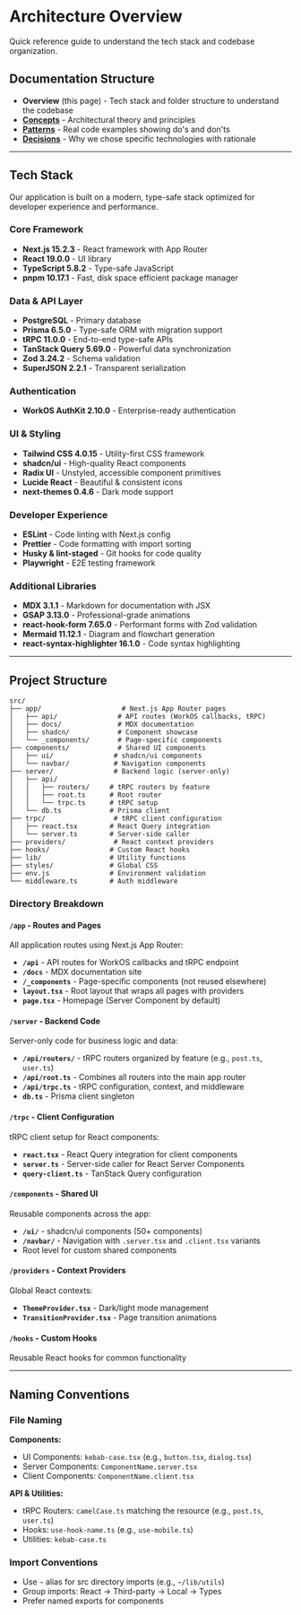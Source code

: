 # Architecture Overview

Quick reference guide to understand the tech stack and codebase organization.

## Documentation Structure

- **Overview** (this page) - Tech stack and folder structure to understand the codebase
- **[Concepts](/docs/architecture/concepts)** - Architectural theory and principles
- **[Patterns](/docs/architecture/patterns)** - Real code examples showing do's and don'ts
- **[Decisions](/docs/architecture/decisions)** - Why we chose specific technologies with rationale

---

## Tech Stack

Our application is built on a modern, type-safe stack optimized for developer experience and performance.

### Core Framework

- **Next.js 15.2.3** - React framework with App Router
- **React 19.0.0** - UI library
- **TypeScript 5.8.2** - Type-safe JavaScript
- **pnpm 10.17.1** - Fast, disk space efficient package manager

### Data & API Layer

- **PostgreSQL** - Primary database
- **Prisma 6.5.0** - Type-safe ORM with migration support
- **tRPC 11.0.0** - End-to-end type-safe APIs
- **TanStack Query 5.69.0** - Powerful data synchronization
- **Zod 3.24.2** - Schema validation
- **SuperJSON 2.2.1** - Transparent serialization

### Authentication

- **WorkOS AuthKit 2.10.0** - Enterprise-ready authentication

### UI & Styling

- **Tailwind CSS 4.0.15** - Utility-first CSS framework
- **shadcn/ui** - High-quality React components
- **Radix UI** - Unstyled, accessible component primitives
- **Lucide React** - Beautiful & consistent icons
- **next-themes 0.4.6** - Dark mode support

### Developer Experience

- **ESLint** - Code linting with Next.js config
- **Prettier** - Code formatting with import sorting
- **Husky & lint-staged** - Git hooks for code quality
- **Playwright** - E2E testing framework

### Additional Libraries

- **MDX 3.1.1** - Markdown for documentation with JSX
- **GSAP 3.13.0** - Professional-grade animations
- **react-hook-form 7.65.0** - Performant forms with Zod validation
- **Mermaid 11.12.1** - Diagram and flowchart generation
- **react-syntax-highlighter 16.1.0** - Code syntax highlighting

---

## Project Structure

```
src/
├── app/                    # Next.js App Router pages
│   ├── api/               # API routes (WorkOS callbacks, tRPC)
│   ├── docs/              # MDX documentation
│   ├── shadcn/            # Component showcase
│   └── _components/       # Page-specific components
├── components/            # Shared UI components
│   ├── ui/               # shadcn/ui components
│   └── navbar/           # Navigation components
├── server/               # Backend logic (server-only)
│   ├── api/
│   │   ├── routers/     # tRPC routers by feature
│   │   ├── root.ts      # Root router
│   │   └── trpc.ts      # tRPC setup
│   └── db.ts            # Prisma client
├── trpc/                 # tRPC client configuration
│   ├── react.tsx        # React Query integration
│   └── server.ts        # Server-side caller
├── providers/            # React context providers
├── hooks/               # Custom React hooks
├── lib/                 # Utility functions
├── styles/              # Global CSS
├── env.js               # Environment validation
└── middleware.ts        # Auth middleware
```

### Directory Breakdown

#### `/app` - Routes and Pages

All application routes using Next.js App Router:

- **`/api`** - API routes for WorkOS callbacks and tRPC endpoint
- **`/docs`** - MDX documentation site
- **`/_components`** - Page-specific components (not reused elsewhere)
- **`layout.tsx`** - Root layout that wraps all pages with providers
- **`page.tsx`** - Homepage (Server Component by default)

#### `/server` - Backend Code

Server-only code for business logic and data:

- **`/api/routers/`** - tRPC routers organized by feature (e.g., `post.ts`, `user.ts`)
- **`/api/root.ts`** - Combines all routers into the main app router
- **`/api/trpc.ts`** - tRPC configuration, context, and middleware
- **`db.ts`** - Prisma client singleton

#### `/trpc` - Client Configuration

tRPC client setup for React components:

- **`react.tsx`** - React Query integration for client components
- **`server.ts`** - Server-side caller for React Server Components
- **`query-client.ts`** - TanStack Query configuration

#### `/components` - Shared UI

Reusable components across the app:

- **`/ui/`** - shadcn/ui components (50+ components)
- **`/navbar/`** - Navigation with `.server.tsx` and `.client.tsx` variants
- Root level for custom shared components

#### `/providers` - Context Providers

Global React contexts:

- **`ThemeProvider.tsx`** - Dark/light mode management
- **`TransitionProvider.tsx`** - Page transition animations

#### `/hooks` - Custom Hooks

Reusable React hooks for common functionality

---

## Naming Conventions

### File Naming

**Components:**

- UI Components: `kebab-case.tsx` (e.g., `button.tsx`, `dialog.tsx`)
- Server Components: `ComponentName.server.tsx`
- Client Components: `ComponentName.client.tsx`

**API & Utilities:**

- tRPC Routers: `camelCase.ts` matching the resource (e.g., `post.ts`, `user.ts`)
- Hooks: `use-hook-name.ts` (e.g., `use-mobile.ts`)
- Utilities: `kebab-case.ts`

### Import Conventions

- Use `~` alias for src directory imports (e.g., `~/lib/utils`)
- Group imports: React → Third-party → Local → Types
- Prefer named exports for components
